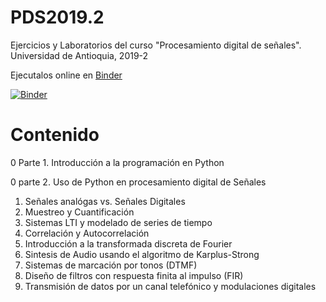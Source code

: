 # PDS2019.2

Ejercicios y Laboratorios del curso "Procesamiento digital de señales". Universidad de Antioquia, 2019-2

Ejecutalos online en [Binder](https://mybinder.org/)

[![Binder](https://mybinder.org/badge_logo.svg)](https://mybinder.org/v2/gh/jcvasquezc/PDS2019.2/master)

# Contenido

0 Parte 1. Introducción a la programación en Python

0 parte 2. Uso de Python en procesamiento digital de Señales

1. Señales analógas vs. Señales Digitales
2. Muestreo y Cuantificación
3. Sistemas LTI y modelado de series de tiempo
4. Correlación y Autocorrelación
5. Introducción a la transformada discreta de Fourier
6. Sintesis de Audio usando el algoritmo de Karplus-Strong
7. Sistemas de marcación por tonos (DTMF)
8. Diseño de filtros con respuesta finita al impulso (FIR)
9. Transmisión de datos por un canal telefónico y modulaciones digitales
